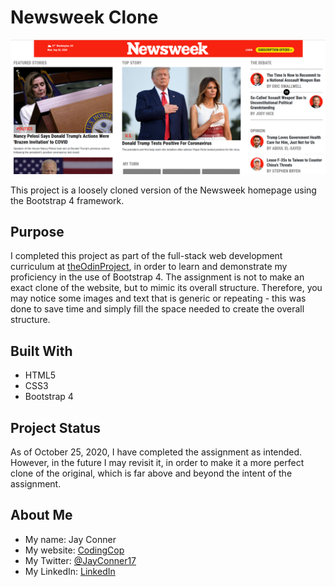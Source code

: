 # Newsweek Clone

![Image of Newsweek Clone](./img/newsweek-clone-snapshot.png)

This project is a loosely cloned version of the Newsweek homepage using the Bootstrap 4 framework.

## Purpose

I completed this project as part of the full-stack web development curriculum at [theOdinProject](https://theodinproject.org), in order to learn and demonstrate my proficiency in the use of Bootstrap 4. The assignment is not to make an exact clone of the website, but to mimic its overall structure. Therefore, you may notice some images and text that is generic or repeating - this was done to save time and simply fill the space needed to create the overall structure.

## Built With

* HTML5
* CSS3
* Bootstrap 4

## Project Status

As of October 25, 2020, I have completed the assignment as intended. However, in the future I may revisit it, in order to make it a more perfect clone of the original, which is far above and beyond the intent of the assignment.

## About Me

* My name: Jay Conner
* My website: [CodingCop](https://codingcop.com)
* My Twitter: [@JayConner17](https://twitter.com/JayConner17)
* My LinkedIn: [LinkedIn](https://www.linkedin.com/in/jay-c-8000196)